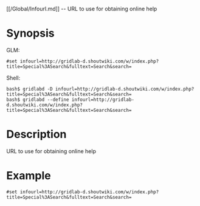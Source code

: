 [[/Global/Infourl.md]] -- URL to use for obtaining online help

# Synopsis
GLM:
~~~
#set infourl=http://gridlab-d.shoutwiki.com/w/index.php?title=Special%3ASearch&fulltext=Search&search=
~~~
Shell:
~~~
bash$ gridlabd -D infourl=http://gridlab-d.shoutwiki.com/w/index.php?title=Special%3ASearch&fulltext=Search&search=
bash$ gridlabd --define infourl=http://gridlab-d.shoutwiki.com/w/index.php?title=Special%3ASearch&fulltext=Search&search=
~~~

# Description

URL to use for obtaining online help

# Example

~~~
#set infourl=http://gridlab-d.shoutwiki.com/w/index.php?title=Special%3ASearch&fulltext=Search&search=
~~~
